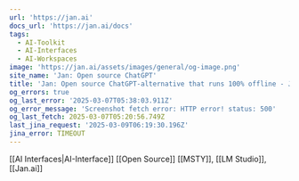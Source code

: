 ```yaml
---
url: 'https://jan.ai'
docs_url: 'https://jan.ai/docs'
tags:
  - AI-Toolkit
  - AI-Interfaces
  - AI-Workspaces
image: 'https://jan.ai/assets/images/general/og-image.png'
site_name: 'Jan: Open source ChatGPT'
title: 'Jan: Open source ChatGPT-alternative that runs 100% offline - Jan'
og_errors: true
og_last_error: '2025-03-07T05:38:03.911Z'
og_error_message: 'Screenshot fetch error: HTTP error! status: 500'
og_last_fetch: 2025-03-07T05:20:56.749Z
last_jina_request: '2025-03-09T06:19:30.196Z'
jina_error: TIMEOUT
---
```

[[AI Interfaces|AI-Interface]] [[Open Source]]
[[MSTY]], [[LM Studio]], [[Jan.ai]]
